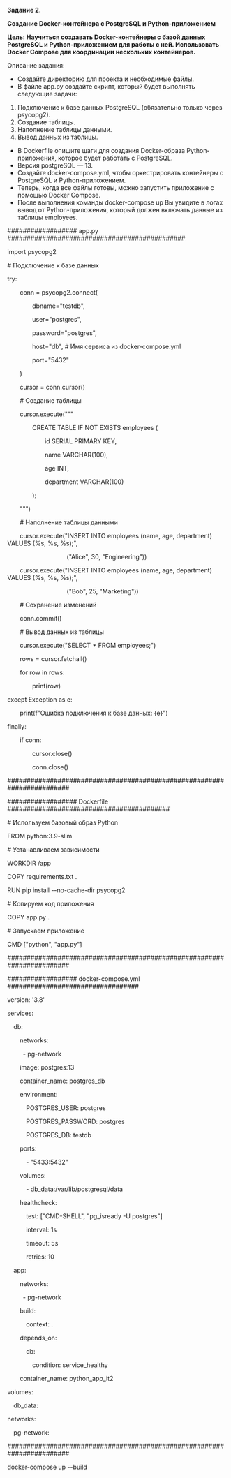 ﻿**Задание 2.**

**Создание Docker-контейнера с PostgreSQL и Python-приложением**


**Цель: Научиться создавать Docker-контейнеры с базой данных PostgreSQL и Python-приложением для работы с ней. Использовать Docker Compose для координации нескольких контейнеров.**




Описание задания:

- Создайте директорию для проекта и необходимые файлы.
- В файле app.py создайте скрипт, который будет выполнять следующие задачи:
1. Подключение к базе данных PostgreSQL (обязательно только через psycopg2).
1. Создание таблицы.
1. Наполнение таблицы данными.
1. Вывод данных из таблицы.
- В Dockerfile опишите шаги для создания Docker-образа Python-приложения, которое будет работать с PostgreSQL.
- Версия postgreSQL — 13.
- Создайте docker-compose.yml, чтобы оркестрировать контейнеры с PostgreSQL и Python-приложением.
- Теперь, когда все файлы готовы, можно запустить приложение с помощью Docker Compose.
- После выполнения команды docker-compose up Вы увидите в логах вывод от Python-приложения, который должен включать данные из таблицы employees.

################## app.py ##############################################

import psycopg2

\# Подключение к базе данных

try:

`    `conn = psycopg2.connect(

`        `dbname="testdb",

`        `user="postgres",

`        `password="postgres",

`        `host="db",  # Имя сервиса из docker-compose.yml

`        `port="5432"

`    `)

`    `cursor = conn.cursor()

`    `# Создание таблицы

`    `cursor.execute("""

`        `CREATE TABLE IF NOT EXISTS employees (

`            `id SERIAL PRIMARY KEY,

`            `name VARCHAR(100),

`            `age INT,

`            `department VARCHAR(100)

`        `);

`    `""")

`    `# Наполнение таблицы данными

`    `cursor.execute("INSERT INTO employees (name, age, department) VALUES (%s, %s, %s);",

`                   `("Alice", 30, "Engineering"))

`    `cursor.execute("INSERT INTO employees (name, age, department) VALUES (%s, %s, %s);",

`                   `("Bob", 25, "Marketing"))

`    `# Сохранение изменений

`    `conn.commit()

`    `# Вывод данных из таблицы

`    `cursor.execute("SELECT \* FROM employees;")

`    `rows = cursor.fetchall()

`    `for row in rows:

`        `print(row)

except Exception as e:

`    `print(f"Ошибка подключения к базе данных: {e}")

finally:

`    `if conn:

`        `cursor.close()

`        `conn.close()

########################################################################

################## Dockerfile ##########################################

\# Используем базовый образ Python

FROM python:3.9-slim

\# Устанавливаем зависимости

WORKDIR /app

COPY requirements.txt .

RUN pip install --no-cache-dir psycopg2

\# Копируем код приложения

COPY app.py .

\# Запускаем приложение

CMD ["python", "app.py"]

########################################################################

################## docker-compose.yml ##################################

version: '3.8'

services:

`  `db:

`    `networks:

`     `- pg-network

`    `image: postgres:13

`    `container\_name: postgres\_db

`    `environment:

`      `POSTGRES\_USER: postgres

`      `POSTGRES\_PASSWORD: postgres

`      `POSTGRES\_DB: testdb

`    `ports:

`      `- "5433:5432"

`    `volumes:

`      `- db\_data:/var/lib/postgresql/data

`    `healthcheck:

`      `test: ["CMD-SHELL", "pg\_isready -U postgres"]

`      `interval: 1s

`      `timeout: 5s

`      `retries: 10

`  `app:

`    `networks:

`     `- pg-network

`    `build:

`      `context: .

`    `depends\_on:

`      `db:

`        `condition: service\_healthy

`    `container\_name: python\_app\_it2

volumes:

`  `db\_data:

networks:

`  `pg-network:

########################################################################

docker-compose up --build
